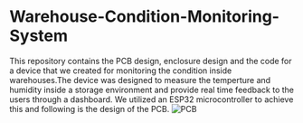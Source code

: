 # Warehouse-Condition-Monitoring-System
This repository contains the PCB design, enclosure design and the code for a device that we created for monitoring the condition inside warehouses.The device was designed to measure the temperture and humidity inside a storage environment and provide real time feedback to the users through a dashboard. We utilized an ESP32 microcontroller to achieve this and following is the design of the PCB.
![PCB]([https://github.com/udula27/Harmonic-Detection-with-Matlab/blob/main/Harmonic%20Detection/avgtrue.png](https://github.com/udula27/Warehouse-Condition-Monitoring-System/blob/main/Pictures/PCB/5.pcb%20design%20with%20routing%20and%20layered%20view.png))
